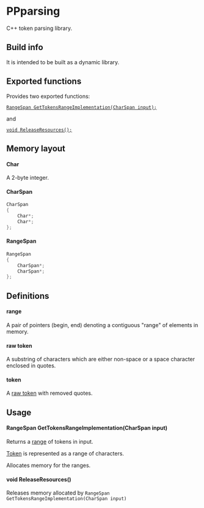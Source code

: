 # PPparsing

C++ token parsing library.

## Build info

It is intended to be built as a dynamic library.

## Exported functions

Provides two exported functions:

[`RangeSpan GetTokensRangeImplementation(CharSpan input);`](#RangeSpan-GetTokensRangeImplementationCharSpan-input)

and

[`void ReleaseResources();`](#void-ReleaseResources)

## Memory layout

#### Char

A 2-byte integer.

#### CharSpan

```cpp
CharSpan
{
	Char*;
	Char*;
};
```

#### RangeSpan

```cpp
RangeSpan
{
	CharSpan*;
	CharSpan*;
};
```

## Definitions

#### range

A pair of pointers (begin, end) denoting a contiguous "range" of elements in memory.

#### raw token

A substring of characters which are either non-space or a space character enclosed in quotes.

#### token

A [raw token](#raw-token) with removed quotes.

## Usage

#### RangeSpan GetTokensRangeImplementation(CharSpan input)

Returns a [range](#range) of tokens in input.

[Token](#token) is represented as a range of characters.

Allocates memory for the ranges.

#### void ReleaseResources()

Releases memory allocated by `RangeSpan GetTokensRangeImplementation(CharSpan input)`
